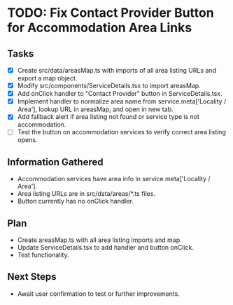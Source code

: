 # TODO: Fix Contact Provider Button for Accommodation Area Links

## Tasks
- [x] Create src/data/areasMap.ts with imports of all area listing URLs and export a map object.
- [x] Modify src/components/ServiceDetails.tsx to import areasMap.
- [x] Add onClick handler to "Contact Provider" button in ServiceDetails.tsx.
- [x] Implement handler to normalize area name from service.meta['Locality / Area'], lookup URL in areasMap, and open in new tab.
- [x] Add fallback alert if area listing not found or service type is not accommodation.
- [ ] Test the button on accommodation services to verify correct area listing opens.

## Information Gathered
- Accommodation services have area info in service.meta['Locality / Area'].
- Area listing URLs are in src/data/areas/*.ts files.
- Button currently has no onClick handler.

## Plan
- Create areasMap.ts with all area listing imports and map.
- Update ServiceDetails.tsx to add handler and button onClick.
- Test functionality.

## Next Steps
- Await user confirmation to test or further improvements.
